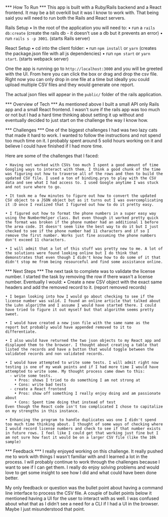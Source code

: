 ***  How To Run  ***
  This app is built with a Ruby/Rails backend and a React frontend. It may be a bit overkill but it was I know to work with. That being said you will need to run both the Rails and React servers.

  Rails Setup
  • In the root of the application you will need to:
    • run a `rails db:create` (create the rails db - it doesn't use a db but it prevents an error)
    • run `rails s -p 3001`. (starts Rails server)

  React Setup
  • cd into the client folder:
    • run `npm install` or `yarn` (creates the package.json file with all js dependencies)
    • run `npm start` or `yarn start`. (starts webpack server)

  One the app is running go to `http://localhost:3000` and you will be greeted with the UI. From here you can click the box or drag and drop the csv file. Right now you can only drop in one file at a time but ideally you could upload multiple CSV files and they would generate one report. 

  The actual json files will appear in the `public/` folder of the rails application.



***  Overview of Tech  ***
  As mentioned above I built a small API only Rails app and a small React frontend. I wasn't sure if the rails app was too much or not but I had a hard time thinking about setting it up without and eventually decided to just start on the challenge the way I know how. 



***  Challenges  ***
  One of the biggest challenges I had was two lazy cats that made it hard to work. I wanted to follow the instructions and not spend too much time on it. I probably spent around 5 solid hours working on it and believe I could have finished if I had more time.

  Here are some of the challenges that I faced:

    • Having not worked with CSVs too much I spent a good amount of time Googling ways to interact with them. I think a good chunk of the time was figuring out how to traverse all of the rows and then to build the updated CSV file. I used a ton of binding.prys to play with the CSV data and see what I had access to. I used Google anytime I was stuck and not sure where to go. 

    • It took me a few minutes to figure out how to convert the updated CSV object to a JSON object but as it turns out I was overcomplicating it :D once I realized that I figured out how to do it pretty easy. 

    • I figured out how to format the phone numbers in a super easy way using the NumberHelper class. But even though it worked pretty quick the format was broken if the phone number had an additional 1 before the area code. It doesn't seem like the best way to do it but I just checked to see if the phone number had 11 characters and if so I remove the first number. Works just fine assuming the phone numbers don't exceed 11 characters.

    • I will admit that a lot of this stuff was pretty new to me. A lot of the solutions were found looking online but I do think that demonstrates that even though I didn't know how to do some of it that didn't stop me from being resourceful and find some assistance online. 



***  Next Steps  ***
  The next task to complete was to validate the license number. I started the task by removing the row if there wasn't a license number. Eventually I would:
    • Create a new CSV object with the exact same headers and add the removed record to it. (report removed records)

    • I began looking into how I would go about checking to see if the license number was valid. I found an online article that talked about the Luhn algorithm and I assume I would have started there. I could have tried to figure it out myself but that algorithm seems pretty sweet. 

    • I would have created a new json file with the same name as the report but probably would have appended removed to it to differentiate. 

    • I also would have returned the two json objects to my React app and displayed them to the browser. I thought about creating a table that listed the records and have a button that would toggle between the validated records and non validated records.

    • I would have attempted to write some tests. I will admit right now testing is one of my weak points and if I had more time I would have attempted to write some. My thought process came down to this: 
      - write some tests.
        • Pros: shows I tried to do something I am not strong at
        • Cons: write bad tests
      - create a React frontend
        • Pros: show off something I really enjoy doing and am passionate about
        • Cons: Spent time doing that instead of test
    Even though the React code isn't too complicated I chose to capitalize on my strengths in this instance.

    • Enhancing the program to handle duplicates was one I didn't spend too much time thinking about. I thought of some ways of checking where I would record license numbers and check to see if that number exists in future rows. I feel like I could get that working just fine but I am not sure how fast it would be on a larger CSV file (like the 10k sample)



***  Feedback  ***
  I really enjoyed working on this challenge. It really pushed me to work with things I wasn't familiar with and I learned a lot in the process. I will probably continue to work through the challenges because I want to see if I can get them. I really do enjoy solving problems and would love to get some insight to see how I did and what could have been done better. 

  My only feedback or question was the bullet point about having a command line interface to process the CSV file. A couple of bullet points below it mentioned having a UI for the user to interact with as well. I was confused about what that as I didn't see a need for a CLI if I had a UI in the browser. Maybe I just misunderstood that point. 
